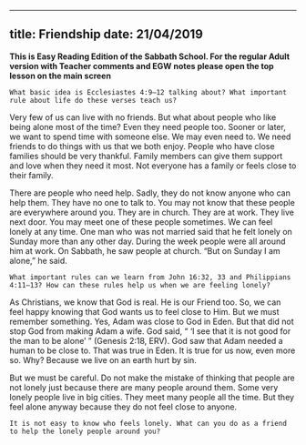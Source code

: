 ---
title: Friendship
date: 21/04/2019
--

**This is Easy Reading Edition of the Sabbath School. For the regular Adult version with Teacher comments and EGW notes please open the top lesson on the main screen**

`What basic idea is Ecclesiastes 4:9–12 talking about? What important rule about life do these verses teach us?`

Very few of us can live with no friends. But what about people who like being alone most of the time? Even they need people too. Sooner or later, we want to spend time with someone else. We may even need to. We need friends to do things with us that we both enjoy. People who have close families should be very thankful. Family members can give them support and love when they need it most. Not everyone has a family or feels close to their family.

There are people who need help. Sadly, they do not know anyone who can help them. They have no one to talk to. You may not know that these people are everywhere around you. They are in church. They are at work. They live next door. You may meet one of these people sometimes. We can feel lonely at any time. One man who was not married said that he felt lonely on Sunday more than any other day. During the week people were all around him at work. On Sabbath, he saw people at church. “But on Sunday I am alone,” he said.

`What important rules can we learn from John 16:32, 33 and Philippians 4:11–13? How can these rules help us when we are feeling lonely?`

As Christians, we know that God is real. He is our Friend too. So, we can feel happy knowing that God wants us to feel close to Him. But we must remember something. Yes, Adam was close to God in Eden. But that did not stop God from making Adam a wife. God said, “ ‘I see that it is not good for the man to be alone’ ” (Genesis 2:18, ERV). God saw that Adam needed a human to be close to. That was true in Eden. It is true for us now, even more so. Why? Because we live on an earth hurt by sin. 

But we must be careful. Do not make the mistake of thinking that people are not lonely just because there are many people around them. Some very lonely people live in big cities. They meet many people all the time. But they feel alone anyway because they do not feel close to anyone.

`It is not easy to know who feels lonely. What can you do as a friend to help the lonely people around you?`